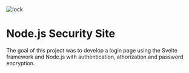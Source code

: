 ![lock](https://user-images.githubusercontent.com/60754393/235303876-5cae66e8-0146-4ef8-a857-2ba426fdd52b.jpg)

# Node.js Security Site

The goal of this project was to develop a login page using the Svelte framework and Node.js with authentication, athorization and password encryption.
